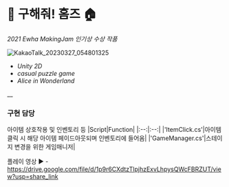 # 🧭 구해줘! 홈즈 🏠
*2021 Ewha MakingJam 인기상 수상 작품*

![KakaoTalk_20230327_054801325](https://user-images.githubusercontent.com/94626295/227803752-8151fde4-4800-4567-b209-00f39160af13.jpg)

* *Unity 2D*
* *casual puzzle game*
* *Alice in Wonderland*

__
### 구현 담당
아이템 상호작용 및 인벤토리 등
|Script|Function|
|:--:|:--:|
|'ItemClick.cs'|아이템 클릭 시 해당 아이템 페이드아웃되며 인벤토리에 들어옴|
|'GameManager.cs'|스테이지 변경을 위한 게임매니저|


플레이 영상 ▶️ - https://drive.google.com/file/d/1p9r6CXdtzTlpjhzExvLhpysQWcFBRZUT/view?usp=share_link 

